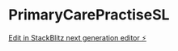# PrimaryCarePractiseSL

[Edit in StackBlitz next generation editor ⚡️](https://stackblitz.com/~/github.com/prabathjayatissa/PrimaryCarePractiseSL)